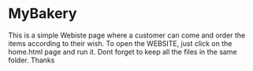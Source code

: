 # MyBakery
This is a simple Webiste page where a customer can come and order the items according to their wish. 
To open the WEBSITE, just click on the home.html page and run it.
Dont forget to keep all the files in the same folder.
Thanks
